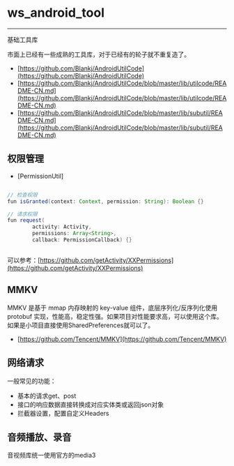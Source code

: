 
# ws_android_tool

----

基础工具库

市面上已经有一些成熟的工具库，对于已经有的轮子就不重复造了。

- [https://github.com/Blankj/AndroidUtilCode](https://github.com/Blankj/AndroidUtilCode)
- [https://github.com/Blankj/AndroidUtilCode/blob/master/lib/utilcode/README-CN.md](https://github.com/Blankj/AndroidUtilCode/blob/master/lib/utilcode/README-CN.md)
- [https://github.com/Blankj/AndroidUtilCode/blob/master/lib/subutil/README-CN.md](https://github.com/Blankj/AndroidUtilCode/blob/master/lib/subutil/README-CN.md)


## 权限管理

- [PermissionUtil]

```java

// 检查权限
fun isGranted(context: Context, permission: String): Boolean {}

// 请求权限
fun request(
        activity: Activity,
        permissions: Array<String>,
        callback: PermissionCallback) {}



```

可以参考：[https://github.com/getActivity/XXPermissions](https://github.com/getActivity/XXPermissions)

## MMKV

MMKV 是基于 mmap 内存映射的 key-value 组件，底层序列化/反序列化使用 protobuf 实现，性能高，稳定性强。如果项目对性能要求高，可以使用这个库。
如果是小项目直接使用SharedPreferences就可以了。

- [https://github.com/Tencent/MMKV](https://github.com/Tencent/MMKV)


## 网络请求

一般常见的功能：

- 基本的请求get、post
- 接口的响应数据直接转换成对应实体类或返回json对象
- 拦截器设置，配置自定义Headers



## 音频播放、录音

音视频库统一使用官方的media3

##